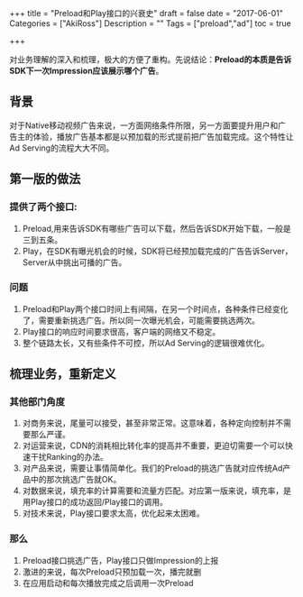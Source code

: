 +++
title = "Preload和Play接口的兴衰史"
draft = false
date = "2017-06-01"
Categories = ["AkiRoss"] 
Description = "" 
Tags = ["preload","ad"] 
toc = true

+++

对业务理解的深入和梳理，极大的方便了重构。先说结论：**Preload的本质是告诉SDK下一次Impression应该展示哪个广告**。


## 背景

对于Native移动视频广告来说，一方面网络条件所限，另一方面要提升用户和广告主的体验，播放广告基本都是以预加载的形式提前把广告加载完成。这个特性让Ad Serving的流程大大不同。

## 第一版的做法
### 提供了两个接口:
1. Preload,用来告诉SDK有哪些广告可以下载，然后告诉SDK开始下载，一般是三到五条。
2. Play，在SDK有曝光机会的时候，SDK将已经预加载完成的广告告诉Server，Server从中挑出可播的广告。

### 问题
1. Preload和Play两个接口时间上有间隔，在另一个时间点，各种条件已经变化了，需要重新挑选广告。所以同一次曝光机会，可能需要挑选两次。
2. Play接口的响应时间要求很高，客户端的网络又不稳定。
3. 整个链路太长，又有些条件不可控，所以Ad Serving的逻辑很难优化。


## 梳理业务，重新定义

### 其他部门角度
1. 对商务来说，尾量可以接受，甚至非常正常。这意味着，各种定向控制并不需要那么严谨。
2. 对运营来说，CDN的消耗相比转化率的提高并不重要，更迫切需要一个可以快速干扰Ranking的办法。
3. 对产品来说，需要让事情简单化。我们的Preload的挑选广告就对应传统Ad产品中的那次挑选广告就OK。
4. 对数据来说，填充率的计算需要和流量方匹配。对应第一版来说，填充率，是用Play接口的成功返回/Play接口的调用。
5. 对技术来说，Play接口要求太高，优化起来太困难。

### 那么
1. Preload接口挑选广告，Play接口只做Impression的上报
2. 激进的来说，每次Preload只预加载一次，播完就删
3. 在应用启动和每次播放完成之后调用一次Preload


